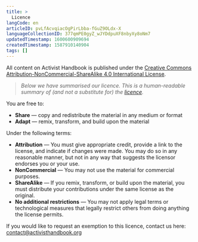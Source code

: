 ```yaml
---
title: >
  Licence
langCode: en
articleID: pvLfAcvqiacOgPirLbba-fGuZ9OLdx-X
languageCollectionID: 377qmPE0gyZ_wJYDdpuXF8nbyXy8oNm7
updatedTimestamp: 1600600909694
createdTimestamp: 1587910140904
tags: []
---
```


All content on Activist Handbook is published under the [Creative Commons Attribution-NonCommercial-ShareAlike 4.0 International License](https://creativecommons.org/licenses/by-nc-sa/4.0/).

> _Below we have summarised our licence. This is a human-readable summary of (and not a substitute for) the_ [_licence_](https://creativecommons.org/licenses/by-nc-sa/4.0/legalcode)_._

You are free to:

-   **Share** — copy and redistribute the material in any medium or format
-   **Adapt** — remix, transform, and build upon the material

Under the following terms:

-   **Attribution** — You must give appropriate credit, provide a link to the license, and indicate if changes were made. You may do so in any reasonable manner, but not in any way that suggests the licensor endorses you or your use.
-   **NonCommercial** — You may not use the material for commercial purposes.
-   **ShareAlike** — If you remix, transform, or build upon the material, you must distribute your contributions under the same license as the original.
-   **No additional restrictions** — You may not apply legal terms or technological measures that legally restrict others from doing anything the license permits.

If you would like to request an exemption to this licence, contact us here: [contact@activisthandbook.org](mailto:contact@activisthandbook.org)